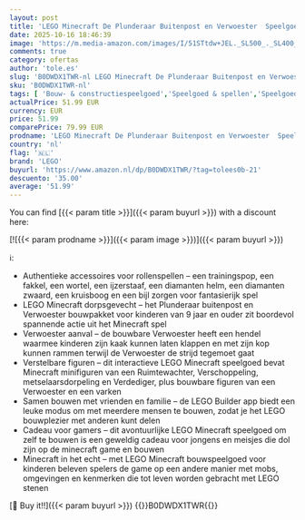 ```yaml
---
layout: post
title: 'LEGO Minecraft De Plunderaar Buitenpost en Verwoester  Speelgoed voor Kinderen incl. Verstelbare Verwoester Figuur met Klappende Kaakfunctie - Cadeau voor Gamers  Jongens en Meisjes vanaf 8 Jaar 21278'
date: 2025-10-16 18:46:39
image: 'https://m.media-amazon.com/images/I/51STtdw+JEL._SL500_._SL400_.jpg'
comments: true
category: ofertas
author: 'tole.es'
slug: 'B0DWDX1TWR-nl LEGO Minecraft De Plunderaar Buitenpost en Verwoester...'
sku: 'B0DWDX1TWR-nl'
tags: [ 'Bouw- & constructiespeelgoed','Speelgoed & spellen','Speelgoedbouwsets','lego','🇳🇱', ]
actualPrice: 51.99 EUR
currency: EUR
price: 51.99
comparePrice: 79.99 EUR
prodname: 'LEGO Minecraft De Plunderaar Buitenpost en Verwoester  Speelgoed voor Kinderen incl. Verstelbare Verwoester Figuur met Klappende Kaakfunctie - Cadeau voor Gamers  Jongens en Meisjes vanaf 8 Jaar 21278'
country: 'nl'
flag: '🇳🇱'
brand: 'LEGO'
buyurl: 'https://www.amazon.nl/dp/B0DWDX1TWR/?tag=tolees0b-21'
descuento: '35.00'
average: '51.99'
---
```


You can find [{{< param title >}}]({{< param buyurl >}}) with a discount here:

[![{{< param prodname >}}]({{< param image >}})]({{< param buyurl >}})

ℹ️:

- Authentieke accessoires voor rollenspellen – een trainingspop, een fakkel, een wortel, een ijzerstaaf, een diamanten helm, een diamanten zwaard, een kruisboog en een bijl zorgen voor fantasierijk spel
- LEGO Minecraft dorpsgevecht – het Plunderaar buitenpost en Verwoester bouwpakket voor kinderen van 9 jaar en ouder zit boordevol spannende actie uit het Minecraft spel
- Verwoester aanval – de bouwbare Verwoester heeft een hendel waarmee kinderen zijn kaak kunnen laten klappen en met zijn kop kunnen rammen terwijl de Verwoester de strijd tegemoet gaat
- Verstelbare figuren – dit interactieve LEGO Minecraft speelgoed bevat Minecraft minifiguren van een Ruimtewachter, Verschoppeling, metselaarsdorpeling en Verdediger, plus bouwbare figuren van een Verwoester en een varken
- Samen bouwen met vrienden en familie – de LEGO Builder app biedt een leuke modus om met meerdere mensen te bouwen, zodat je het LEGO bouwplezier met anderen kunt delen
- Cadeau voor gamers – dit avontuurlijke LEGO Minecraft speelgoed om zelf te bouwen is een geweldig cadeau voor jongens en meisjes die dol zijn op de minecraft game en bouwen
- Minecraft in het echt – met LEGO Minecraft bouwspeelgoed voor kinderen beleven spelers de game op een andere manier met mobs, omgevingen en kenmerken die tot leven worden gebracht met LEGO stenen

[🛒 Buy it!!]({{< param buyurl >}})
{{<world>}}B0DWDX1TWR{{</world>}}
